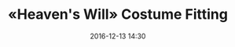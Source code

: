 ---
title: «Heaven's Will» Costume Fitting
date: 2016-12-13 14:30
venue: Tseung Kwan O TVB City Studio One Parking Lot
attendees: Ruco Chan, Shaun Tam, Selena Li, Elaine Yiu, KK Cheung, Cheung Wing Hong, Matthew Ho, Yu Yeung, Lee Sing Cheung, Jack Wu, Eddie Pang, David Do, Savio Tsang, Angelina Lo, Andrew Yuen, Chuk Man Kwan, Yoyo Chen, Jess Sum, Yu Chi Ming, Chan Wing Chun, Sunny Dai, Candice Chiu, Lena Li, Oscar Li, Ricky Wong, Choi Kwok Hing, Wai Lit, Kwan Wai Lun, Lee Hoi Sang, Leo Tsang, Cheng Shu Fung, Leo Kwan, Kenneth Fok, To Yin Gor, Pinky Cheung, Clare Chan, Gogo Cheung, Katherine Ho, Siu Hoi Yan, Tsang Kai Lun, Terrence Huang, Frankie Choi, Michelle Wong, Cho Sze Sze, Apple Chan, George Ng, Lydia Law, Fung Tze Sum, Yu Ying Tung, Lee Ka Chun, Clevis Tam, Jonathan Lee
drama: Heaven's Will
---